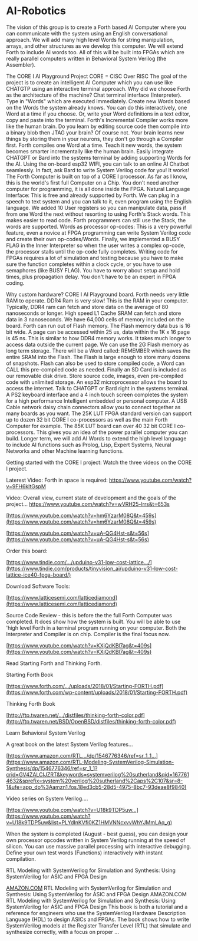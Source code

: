 # AI-Robotics
The vision of this group is to create a Forth based AI Computer where you can communicate with the system using an English conversational approach.  We will add many high level Words for string manipulation, arrays, and other structures as we develop this computer.  We will extend Forth to include AI words too.  All of this will be built into FPGAs which are really parallel computers written in Behavioral System Verilog (the Assembler).

The CORE I AI Playground Project
CORE = CISC Over RISC 
The goal of the project is to create an intelligent AI Computer which you can use like CHATGTP using an interactive terminal approach.
Why did we choose Forth as the architecture of the machine?
Chat terminal interface (Interpreter).  Type in "Words" which are executed immediately.  Create new Words based on the Words the system already knows.  You can do this interactively, one Word at a time if you choose.  Or, write your Word definitions in a text editor, copy and paste into the terminal.
Forth's Incremental Compiler works more like the human brain.  Do you learn by editing source code then compile into a binary blob then JTAG your brain?  Of course not.  Your brain learns new things by storing them in your neurons, they don't go through a Compiler first.  Forth compiles one Word at a time.  Teach it new words, the system becomes smarter incrementally like the human brain.
Easily integrate CHATGPT or Bard into the systems terminal by adding supporting Words for the AI.  Using the on-board esp32 WIFI, you can talk to an online AI Chatbot seamlessly.  In fact, ask Bard to write System Verilog code for you!  It works!
The Forth Computer is built on top of a CORE I processor.  As far as I know, this is the world's first full Computer on a Chip.  You don't need another computer for programming, it is all done inside the FPGA.
Natural Language Interface: This is free and already supported by Forth.  We can plug in a speech to text system and you can talk to it, even program using the English language.
We added 10 User registers so you can manipulate data, pass if from one Word the next without resorting to using Forth's Stack words.  This makes easier to read code.  Forth programmers can still use the Stack, the words are supported.
Words as processor op-codes: This is a very powerful feature, even a novice at FPGA programming can write System Verilog code and create their own op-codes/Words.
Finally, we implemented a BUSY FLAG in the Inner Interpreter so when the user writes a complex op-code, the processor stalls until the op-code fully completes.  Writing code for FPGAs requires a lot of simulation and testing because you have to make sure the function completes within a clock cycle, or you have to use semaphores (like BUSY FLAG).  You have to worry about setup and hold times, plus propagation delay.  You don't have to be an expert in FPGA coding.

Why custom hardware? CORE I AI Playground board.
Forth needs very little RAM to operate.  DDR4 Ram is very slow!  This is the RAM in your computer.  Typically, DDR4 ram can fetch and store data on the average of 80 nanoseconds or longer.  High speed L1 Cache SRAM can fetch and store data in 3 nanoseconds.  We have 64,000 cells of memory included on the board.
Forth can run out of Flash memory.  The Flash memory data bus is 16 bit wide.  A page can be accessed within 25 us, data within the 1K x 16 page is 45 ns.  This is similar to how DDR4 memory works.  It takes much longer to access data outside the current page.
We can use the 2G Flash memory as long term storage.  There will be a Word called: REMEMBER which saves the entire SRAM into the Flash.  The Flash is large enough to store many dozens of snapshots.  Flash can also be used to store compiled code, a Word can CALL this pre-compiled code as needed. 
Finally an SD Card is included as our removable disk drive.  Store source code, images, even pre-compiled code with unlimited storage.
An esp32 microprocessor allows the board to access the internet.  Talk to CHATGPT or Bard right in the systems terminal.
A PS2 keyboard interface and a 4 inch touch screen completes the system for a high performance Intelligent embedded or personal computer.
A USB Cable network daisy chain connectors allow you to connect together as many boards as you want.
The 25K LUT FPGA standard version can support up to dozen 32 bit CORE I co-processors as well as the main Forth Computer for example.  The 85K LUT board can over 40 32 bit CORE I co-processors.  This gives you an idea of the power parallel computer you can build.
Longer term, we will add AI Words to extend the high level language to include AI functions such as Prolog, Lisp, Expert Systems, Neural Networks and other Machine learning functions.

Getting started with the CORE  I project:  Watch the three videos on the CORE I project.

Laterest Video: Forth in space is required: https://www.youtube.com/watch?v=9FH6kltGspM

Video: Overall view, current state of development and the goals of the project...
https://www.youtube.com/watch?v=wVRH25-lrrs&t=653s

[https://www.youtube.com/watch?v=hm6YzarM08Q&t=459s](https://www.youtube.com/watch?v=hm6YzarM08Q&t=459s)

[https://www.youtube.com/watch?v=uA-QG4Hst-s&t=56s](https://www.youtube.com/watch?v=uA-QG4Hst-s&t=56s)

Order this board:

[https://www.tindie.com/.../upduino-v31-low-cost-lattice.../](https://www.tindie.com/products/tinyvision_ai/upduino-v31-low-cost-lattice-ice40-fpga-board/)

Download Software Tools:

[https://www.latticesemi.com/latticediamond](https://www.latticesemi.com/latticediamond)

Source Code Review - this is before the the full Forth Computer was completed.  It does show how the system is built.  You will be able to use 'high level Forth in a terminal program running on your computer.  Both the Interpreter and Compiler is on chip.  Compiler is the final focus now.

[https://www.youtube.com/watch?v=KXjQdKBl7ag&t=409s](https://www.youtube.com/watch?v=KXjQdKBl7ag&t=409s)

Read Starting Forth and Thinking Forth.

Starting Forth Book

[https://www.forth.com/.../uploads/2018/01/Starting-FORTH.pdf](https://www.forth.com/wp-content/uploads/2018/01/Starting-FORTH.pdf)

Thinking Forth Book

[http://ftp.twaren.net/.../distfiles/thinking-forth-color.pdf](http://ftp.twaren.net/BSD/OpenBSD/distfiles/thinking-forth-color.pdf)

Learn Behavioral System Verilog

A great book on the latest System Verilog features...

[https://www.amazon.com/RTL.../dp/1546776346/ref=sr_1_1...](https://www.amazon.com/RTL-Modeling-SystemVerilog-Simulation-Synthesis/dp/1546776346/ref=sr_1_1?crid=GV4ZALCIJZRT&keywords=systemverilog%20sutherland&qid=1677614632&sprefix=system%20verilog%20sutherland%2Caps%2C107&sr=8-1&ufe=app_do%3Aamzn1.fos.18ed3cb5-28d5-4975-8bc7-93deae8f9840)

Video series on System Verilog....

[https://www.youtube.com/watch?v=U18k9TDP5uw...](https://www.youtube.com/watch?v=U18k9TDP5uw&list=PLYdInKVfi0KZ1HMVNNcxvvWhYJMmLAq_g)

When the system is completed (August - best guess), you can design your own processor opcodes written in System Verilog running at the speed of silicon.  You can use massive parallel processing with interactive debugging.  Define your own test words (Functions) interactively with instant compilation.

RTL Modeling with SystemVerilog for Simulation and Synthesis: Using SystemVerilog for ASIC and FPGA Design

[AMAZON.COM](https://www.amazon.com/RTL-Modeling-SystemVerilog-Simulation-Synthesis/dp/1546776346/ref=sr_1_1?crid=GV4ZALCIJZRT&keywords=systemverilog%20sutherland&qid=1677614632&sprefix=system%20verilog%20sutherland%2Caps%2C107&sr=8-1&ufe=app_do%3Aamzn1.fos.18ed3cb5-28d5-4975-8bc7-93deae8f9840)
RTL Modeling with SystemVerilog for Simulation and Synthesis: Using SystemVerilog for ASIC and FPGA Design
AMAZON.COM
RTL Modeling with SystemVerilog for Simulation and Synthesis: Using SystemVerilog for ASIC and FPGA Design
This book is both a tutorial and a reference for engineers who use the SystemVerilog Hardware Description Language (HDL) to design ASICs and FPGAs. The book shows how to write SystemVerilog models at the Register Transfer Level (RTL) that simulate and synthesize correctly, with a focus on proper ...


